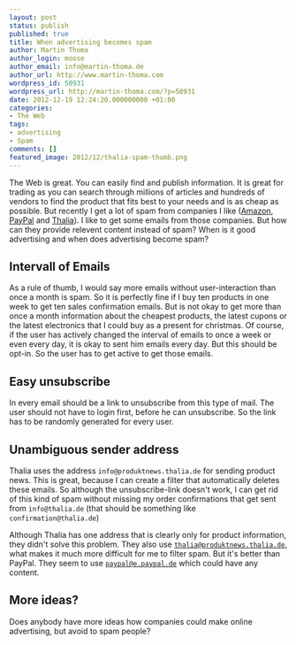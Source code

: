 ```yaml
---
layout: post
status: publish
published: true
title: When advertising becomes spam
author: Martin Thoma
author_login: moose
author_email: info@martin-thoma.de
author_url: http://www.martin-thoma.com
wordpress_id: 50931
wordpress_url: http://martin-thoma.com/?p=50931
date: 2012-12-19 12:24:20.000000000 +01:00
categories:
- The Web
tags:
- advertising
- Spam
comments: []
featured_image: 2012/12/thalia-spam-thumb.png
---
```

The Web is great. You can easily find and publish information. It is great for trading as you can search through millions of articles and hundreds of vendors to find the product that fits best to your needs and is as cheap as possible. But recently I get a lot of spam from companies I like (<a href="http://en.wikipedia.org/wiki/Amazon.com">Amazon</a>, <a href="http://en.wikipedia.org/wiki/PayPal">PayPal</a> and <a href="http://en.wikipedia.org/wiki/Thalia_(bookstore_chain)">Thalia</a>). I like to get some emails from those companies. But how can they provide relevent content instead of spam? When is it good advertising and when does advertising become spam?

<h2>Intervall of Emails</h2>
As a rule of thumb, I would say more emails without user-interaction than once a month is spam. So it is perfectly fine if I buy ten products in one week to get ten sales confirmation emails. But is not okay to get more than once a month information about the cheapest products, the latest cupons or the latest electronics that I could buy as a present for christmas. Of course, if the user has actively changed the interval of emails to once a week or even every day, it is okay to sent him emails every day. But this should be opt-in. So the user has to get active to get those emails.

<h2>Easy unsubscribe</h2>
In every email should be a link to unsubscribe from this type of mail. The user should not have to login first, before he can unsubscribe. So the link has to be randomly generated for every user.

<h2>Unambiguous sender address</h2>
Thalia uses the address <code>info@produktnews.thalia.de</code> for sending product news. This is great, because I can create a filter that automatically deletes these emails. So although the unsubscribe-link doesn't work, I can get rid of this kind of spam without missing my order confirmations that get sent from <code>info@thalia.de</code> (that should be something like <code>confirmation@thalia.de</code>)

Although Thalia has one address that is clearly only for product information, they didn't solve this problem. They also use <code>thalia@produktnews.thalia.de</code>, what makes it much more difficult for me to filter spam. But it's better than PayPal. They seem to use <code>paypal@e.paypal.de</code> which could have any content.

<h2>More ideas?</h2>
Does anybody have more ideas how companies could make online advertising, but avoid to spam people?
